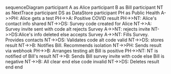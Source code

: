 sequenceDiagram
    participant A as Alice
    participant B as Bill
    participant NT as NextTrace
    participant DS as DataStore
    participant PH as Public Health
    A->>PH: Alice gets a test
    PH->>A: Positive COVID result
    PH->>NT: Alice's contact info shared
    NT->>DS: Survey code created for Alice
    NT->>A: Survey invite sent with code
    alt rejects Survey
        A->>NT: rejects invite
        NT->>DS:Alice's info deleted
    else accepts Survey
        A->>NT: Fills Survey. Provides contacts
        NT->>DS: Validates code
        alt code valid
            NT->>DS: stores result
            NT->>B: Notifies Bill. Recommends isolation
            NT->>PH: Sends result via webhook
            PH->>B: Arranges testing
            alt Bill is positive
                PH->>NT: NT is notified of Bill's result
                NT->>B: Sends Bill survey invite with code
            else Bill is negative
                NT->>B: All clear
            end
        else code invalid
            NT->>DS: Deletes result
        end
    end
